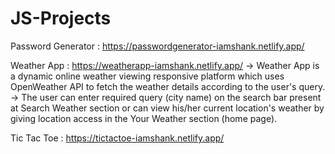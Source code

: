 # JS-Projects

Password Generator : https://passwordgenerator-iamshank.netlify.app/ 

Weather App : https://weatherapp-iamshank.netlify.app/ 
-> Weather App is a dynamic online weather viewing responsive platform which uses OpenWeather API to fetch the weather details according to the user's query.
-> The user can enter required query (city name) on the search bar present at Search Weather section or can view his/her current location's weather by giving location access in the Your Weather section (home page).

Tic Tac Toe : https://tictactoe-iamshank.netlify.app/ 
